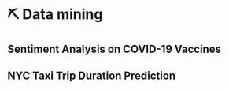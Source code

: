 # ⛏️ Data mining 

## Sentiment Analysis on COVID-19 Vaccines

## NYC Taxi Trip Duration Prediction

